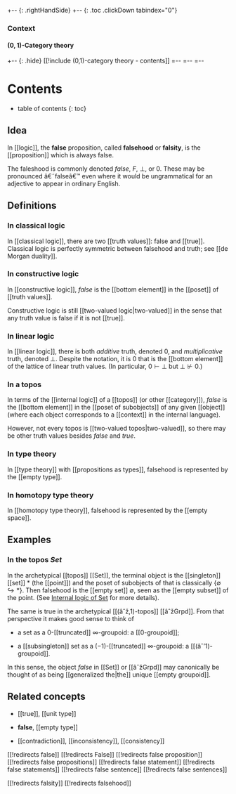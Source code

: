 
+-- {: .rightHandSide}
+-- {: .toc .clickDown tabindex="0"}
### Context
#### $(0,1)$-Category theory
+-- {: .hide}
[[!include (0,1)-category theory - contents]]
=--
=--
=--

# Contents
* table of contents
{: toc}

## Idea

In [[logic]], the __false__ proposition, called __falsehood__ or __falsity__, is the [[proposition]] which is always false.

The faleshood is commonly denoted $false$, $F$, $\bot$, or $0$.  These may be pronounced â€˜falseâ€™ even where it would be ungrammatical for an adjective to appear in ordinary English.


## Definitions

### In classical logic

In [[classical logic]], there are two [[truth values]]: false and [[true]].  Classical logic is perfectly symmetric between falsehood and truth; see [[de Morgan duality]].


### In constructive logic

In [[constructive logic]], $false$ is the [[bottom element]] in the [[poset]] of [[truth values]].  

Constructive logic is still [[two-valued logic|two-valued]] in the sense that any truth value is false if it is not [[true]].


### In linear logic

In [[linear logic]], there is both _additive_ truth, denoted $0$, and _multiplicative_ truth, denoted $\bot$.  Despite the notation, it is $0$ that is the [[bottom element]] of the lattice of linear truth values.  (In particular, $0 \vdash \bot$ but $\bot \nvdash 0$.)


### In a topos

In terms of the [[internal logic]] of a [[topos]] (or other [[category]]), $false$ is the [[bottom element]] in the [[poset of subobjects]] of any given [[object]] (where each object corresponds to a [[context]] in the internal language).

However, not every topos is [[two-valued topos|two-valued]], so there may be other truth values besides $false$ and $true$.


### In type theory

In [[type theory]] with [[propositions as types]], falsehood is represented by the [[empty type]].


### In homotopy type theory

In [[homotopy type theory]], falsehood is represented by the [[empty space]].


## Examples

### In the topos $Set$

In the archetypical [[topos]] [[Set]], the terminal object is the [[singleton]] [[set]] $*$ (the [[point]]) and the poset of subobjects of that is classically $\{\emptyset \hookrightarrow *\}$.  Then falsehood is the [[empty set]] $\emptyset$, seen as the [[empty subset]] of the point.  (See [Internal logic of Set](http://ncatlab.org/nlab/show/internal+logic#LogicOfSet) for more details).

The same is true in the archetypical [[(âˆž,1)-topos]] [[âˆžGrpd]]. From that perspective it makes good sense to think of

* a set as a 0-[[truncated]] $\infty$-groupoid: a [[0-groupoid]];

* a [[subsingleton]] set as a $(-1)$-[[truncated]] $\infty$-groupoid: a [[(âˆ’1)-groupoid]].

In this sense, the object $false$ in [[Set]] or [[âˆžGrpd]] may canonically be thought of as being [[generalized the|the]] unique [[empty groupoid]].


## Related concepts

* [[true]], [[unit type]]

* **false**, [[empty type]]

* [[contradiction]], [[inconsistency]], [[consistency]]


[[!redirects false]]
[[!redirects False]]
[[!redirects false proposition]]
[[!redirects false propositions]]
[[!redirects false statement]]
[[!redirects false statements]]
[[!redirects false sentence]]
[[!redirects false sentences]]

[[!redirects falsity]]
[[!redirects falsehood]]
